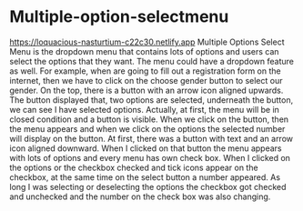# Multiple-option-selectmenu
https://loquacious-nasturtium-c22c30.netlify.app
 Multiple Options Select Menu is the dropdown menu that contains lots of options and users can select the options that they want. The menu could have a dropdown feature as well. For example, when are going to fill out a registration form on the internet, then we have to click on the choose gender button to select our gender.
 On the top, there is a button with an arrow icon aligned upwards. The button displayed that, two options are selected, underneath the button, we can see I have selected options. Actually, at first, the menu will be in closed condition and a button is visible. When we click on the button, then the menu appears and when we click on the options the selected number will display on the button.
 At first, there was a button with text and an arrow icon aligned downward. When I clicked on that button the menu appears with lots of options and every menu has own check box. When I clicked on the options or the checkbox checked and tick icons appear on the checkbox, at the same time on the select button a number appeared. As long I was selecting or deselecting the options the checkbox got checked and unchecked and the number on the check box was also changing.
